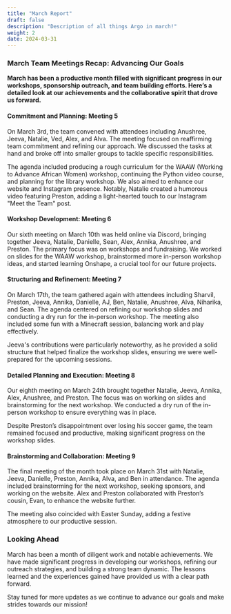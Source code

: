 ```yaml
---
title: "March Report"
draft: false
description: "Description of all things Argo in march!"
weight: 2
date: 2024-03-31
---
```


### March Team Meetings Recap: Advancing Our Goals

**March has been a productive month filled with significant progress in our workshops, sponsorship outreach, and team building efforts. Here’s a detailed look at our achievements and the collaborative spirit that drove us forward.**

#### Commitment and Planning: Meeting 5

On March 3rd, the team convened with attendees including Anushree, Jeeva, Natalie, Ved, Alex, and Alva. The meeting focused on reaffirming team commitment and refining our approach. We discussed the tasks at hand and broke off into smaller groups to tackle specific responsibilities.

The agenda included producing a rough curriculum for the WAAW (Working to Advance African Women) workshop, continuing the Python video course, and planning for the library workshop. We also aimed to enhance our website and Instagram presence. Notably, Natalie created a humorous video featuring Preston, adding a light-hearted touch to our Instagram "Meet the Team" post.

#### Workshop Development: Meeting 6

Our sixth meeting on March 10th was held online via Discord, bringing together Jeeva, Natalie, Danielle, Sean, Alex, Annika, Anushree, and Preston. The primary focus was on workshops and fundraising. We worked on slides for the WAAW workshop, brainstormed more in-person workshop ideas, and started learning Onshape, a crucial tool for our future projects.

#### Structuring and Refinement: Meeting 7

On March 17th, the team gathered again with attendees including Sharvil, Preston, Jeeva, Annika, Danielle, AJ, Ben, Natalie, Anushree, Alva, Niharika, and Sean. The agenda centered on refining our workshop slides and conducting a dry run for the in-person workshop. The meeting also included some fun with a Minecraft session, balancing work and play effectively.

Jeeva's contributions were particularly noteworthy, as he provided a solid structure that helped finalize the workshop slides, ensuring we were well-prepared for the upcoming sessions.

#### Detailed Planning and Execution: Meeting 8

Our eighth meeting on March 24th brought together Natalie, Jeeva, Annika, Alex, Anushree, and Preston. The focus was on working on slides and brainstorming for the next workshop. We conducted a dry run of the in-person workshop to ensure everything was in place.

Despite Preston’s disappointment over losing his soccer game, the team remained focused and productive, making significant progress on the workshop slides.

#### Brainstorming and Collaboration: Meeting 9

The final meeting of the month took place on March 31st with Natalie, Jeeva, Danielle, Preston, Annika, Alva, and Ben in attendance. The agenda included brainstorming for the next workshop, seeking sponsors, and working on the website. Alex and Preston collaborated with Preston’s cousin, Evan, to enhance the website further.

The meeting also coincided with Easter Sunday, adding a festive atmosphere to our productive session.

### Looking Ahead

March has been a month of diligent work and notable achievements. We have made significant progress in developing our workshops, refining our outreach strategies, and building a strong team dynamic. The lessons learned and the experiences gained have provided us with a clear path forward.

Stay tuned for more updates as we continue to advance our goals and make strides towards our mission!